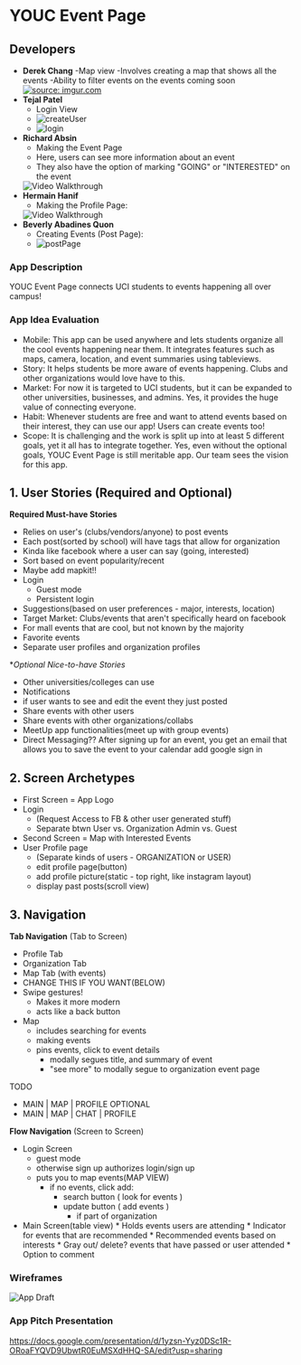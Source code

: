 # YOUC Event Page

## Developers
* **Derek Chang**
   -Map view
   -Involves creating a map that shows all the events
   -Ability to filter events on the events coming soon
   <a href="https://imgur.com/E7lJxcl"><img src="https://i.imgur.com/E7lJxcl.gif" title="source: imgur.com" /></a>
* **Tejal Patel**
   - Login View
   - ![createUser](loginPage.gif)
   - ![login](loginPage2.gif)
* **Richard Absin**
   - Making the Event Page
   - Here, users can see more information about an event
   - They also have the option of marking "GOING" or "INTERESTED" on the event
   <img src='https://github.com/BeverlyAb/YOUC_Event_Page/blob/master/EventsViewController.gif' width ='' alt='Video Walkthrough' />
* **Hermain Hanif**
   - Making the Profile Page:
   <img src='http://g.recordit.co/39HI1wSSB0.gif' title='Video Walkthrough' width='' alt='Video Walkthrough' />
* **Beverly Abadines Quon**
   - Creating Events (Post Page):
   - ![postPage](postPage.gif)

### App Description
YOUC Event Page connects UCI students to events happening all over campus!

### App Idea Evaluation
- Mobile: This app can be used anywhere and lets students organize all the cool events happening near them. 
It integrates features such as maps, camera, location, and event summaries using tableviews.
- Story: It helps students be more aware of events happening. Clubs and other organizations would love have to this.
- Market: For now it is targeted to UCI students, but it can be expanded to other universities, businesses, and admins.
   Yes, it provides the huge value of connecting everyone. 
- Habit: Whenever students are free and want to attend events based on their interest, they can use our app! Users can create events too! 
- Scope: It is challenging and the work is split up into at least 5 different goals, yet it all has to integrate  together. 
Yes, even without the optional goals, YOUC Event Page is still meritable app. Our team sees the vision for this app. 

## 1. User Stories (Required and Optional)

**Required Must-have Stories**

* Relies on user's (clubs/vendors/anyone) to post events
* Each post(sorted by school) will have tags that allow for organization
* Kinda like facebook where a user can say (going, interested)
* Sort based on event popularity/recent
* Maybe add mapkit!!
* Login
    * Guest mode
    * Persistent login
* Suggestions(based on user preferences - major, interests, location)
* Target Market: Clubs/events that aren't specifically heard on facebook
* For mall events that are cool, but not known by the majority
* Favorite events
* Separate user profiles and organization profiles

**Optional Nice-to-have Stories*
 * Other universities/colleges can use
 * Notifications
 * if user wants to see and edit the event they just posted
 * Share events with other users 
 * Share events with other organizations/collabs 
 * MeetUp app functionalities(meet up with group events)
 * Direct Messaging??
 After signing up for an event, you get an email that allows you to save the event to your calendar
 add google sign in
 
 
 

## 2. Screen Archetypes

 * First Screen = App Logo
 * Login 
     * (Request Access to FB & other user generated stuff)
     * Separate btwn User vs. Organization Admin vs. Guest
* Second Screen = Map with Interested Events 
 * User Profile page
     * (Separate kinds of users - ORGANIZATION or USER)
     * edit profile page(button)
     * add profile picture(static - top right, like instagram layout)
     * display past posts(scroll view)

## 3. Navigation

**Tab Navigation** (Tab to Screen)

 * Profile Tab
 * Organization Tab
 * Map Tab (with events)
 * CHANGE THIS IF YOU WANT(BELOW)
 * Swipe gestures!
     * Makes it more modern
     * acts like a back button
 * Map
     * includes searching for events
     * making events 
     * pins events, click to event details 
         * modally segues title, and summary of event
         * "see more" to modally segue to organization event page

TODO
* MAIN  | MAP | PROFILE 
OPTIONAL
* MAIN  | MAP | CHAT | PROFILE

**Flow Navigation** (Screen to Screen)

 * Login Screen 
   * guest mode 
   * otherwise sign up authorizes login/sign up
   * puts you to map events(MAP VIEW)
       * if no events, click add:
           * search button ( look for events )
           * update button ( add events )
               * if part of organization 
 * Main Screen(table view)
       * Holds events users are attending 
       * Indicator for events that are recommended
       * Recommended events based on interests
       * Gray out/ delete? events that have passed or user attended
       * Option to comment
       
### Wireframes
![App Draft](ScreenTransitions.jpeg)

### App Pitch Presentation
https://docs.google.com/presentation/d/1yzsn-Yyz0DSc1R-ORoaFYQVD9UbwtR0EuMSXdHHQ-SA/edit?usp=sharing

